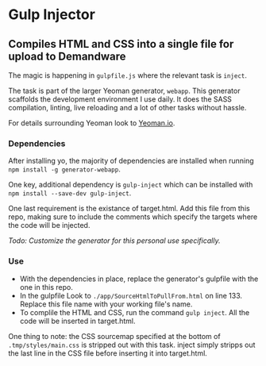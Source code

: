 # Gulp Injector
## Compiles HTML and CSS into a single file for upload to Demandware

The magic is happening in `gulpfile.js` where the relevant task is `inject`.

The task is part of the larger Yeoman generator, `webapp`. This generator scaffolds the development environment I use daily. It does the SASS compilation, linting, live reloading and a lot of other tasks without hassle.

For details surrounding Yeoman look to [Yeoman.io](https://yeoman.io/).



### Dependencies
After installing yo, the majority of dependencies are installed when running `npm install -g generator-webapp`.

One key, additional dependency is `gulp-inject` which can be installed with `npm install --save-dev gulp-inject`.

One last requirement is the existance of target.html. Add this file from this repo, making sure to include the comments which specify the targets where the code will be injected.

*Todo: Customize the generator for this personal use specifically.*



### Use
- With the dependencies in place, replace the generator's gulpfile with the one in this repo.
- In the gulpfile Look to `./app/SourceHtmlToPullFrom.html` on line 133. Replace this file name with your working file's name.
- To complile the HTML and CSS, run the command `gulp inject`. All the code will be inserted in target.html.

One thing to note: the CSS sourcemap specified at the bottom of `.tmp/styles/main.css` is stripped out with this task. inject simply stripps out the last line in the CSS file before inserting it into target.html.